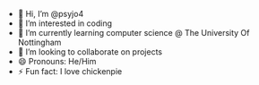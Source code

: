 - 👋 Hi, I’m @psyjo4
- 👀 I’m interested in coding
- 🌱 I’m currently learning computer science @ The University Of Nottingham
- 💞️ I’m looking to collaborate on projects
- 😄 Pronouns: He/Him
- ⚡ Fun fact: I love chickenpie
